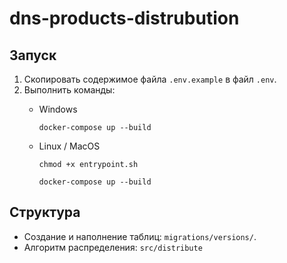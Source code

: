 # dns-products-distrubution

## Запуск

1. Скопировать содержимое файла `.env.example` в файл `.env`.
2. Выполнить команды:
    - Windows

        ```
        docker-compose up --build
        ```
    - Linux / MacOS

        ```
        chmod +x entrypoint.sh

        docker-compose up --build
        ```

## Структура

- Создание и наполнение таблиц: `migrations/versions/`.
- Алгоритм распределения: `src/distribute`
